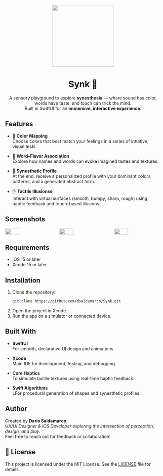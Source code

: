 <p align="center">
   <img src="Synk/Synk.swiftpm/Assets.xcassets/synk-icon-rounded.PNG" width="200">  <!-- Optional logo image, you can remove or replace this line -->
</p>

<h1 align="center">Synk 🔮</h1>

<p align="center">
  A sensory playground to explore <b>synesthesia</b> — where sound has color, words have taste, and touch can trick the mind. <br>
  Built in SwiftUI for an <b>immersive, interactive experience</b>.
</p>

## Features  

- 🎨 **Color Mapping**  
 Choose colors that best match your feelings in a series of intuitive, visual tests.  

- 🍬 **Word–Flavor Association**  
  Explore how names and words can evoke imagined tastes and textures.  

- 🧬 **Synesthetic Profile**  
 At the end, receive a personalized profile with your dominant colors, patterns, and a generated abstract form. 

- ✋  **Tactile Illusionse**  
  Interact with virtual surfaces (smooth, bumpy, sharp, rough) using haptic feedback and touch-based illusions. 

## Screenshots  

<div style="display: flex; justify-content: space-between;">
  <img src="Synk/Synk.swiftpm/Assets.xcassets/synk-homepage.png" width="30%" />  &nbsp
  <img src="Synk/Synk.swiftpm/Assets.xcassets/synk-results.png" width="30%" /> &nbsp
  <img src="Synk/Synk.swiftpm/Assets.xcassets/synesthetic-profile.png" width="30%" />
</div>

## Requirements  

- iOS 15 or later  
- Xcode 15 or later  

## Installation

1. Clone the repository:  
   ```bash
   git clone https://github.com/dsaldamarco/Synk.git
2. Open the project in Xcode.
3. Run the app on a simulator or connected device.


 ## Built With  

- **SwiftUI**  
  For smooth, declarative UI design and animations.

- **Xcode**  
  Main IDE for development, testing, and debugging.  

- **Core Haptics**  
  To simulate tactile textures using real-time haptic feedback.

- **Swift Algorithms**  
  LFor procedural generation of shapes and synesthetic profiles.

## Author
Created by <b>Dario Saldamarco.</b> <br>
*UX/UI Designer & iOS Developer exploring the intersection of perception, design, and play.* <br>
Feel free to reach out for feedback or collaboration!

## 📄 License
This project is licensed under the MIT License. See the [LICENSE](LICENSE) file for details.
   
